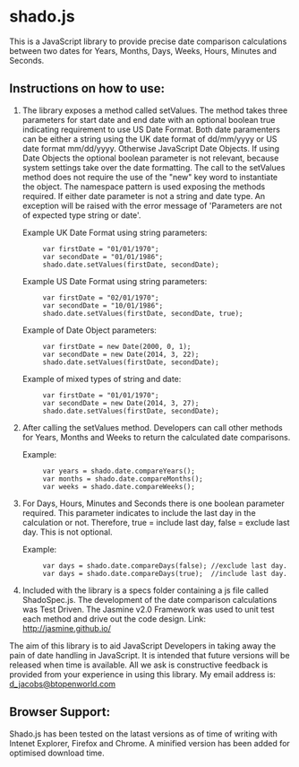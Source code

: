 shado.js
========

This is a JavaScript library to provide precise date comparison calculations between two dates for Years, Months, Days, Weeks, Hours, Minutes and Seconds.

Instructions on how to use:
---------------------------

1.  The library exposes a method called setValues.  The method takes three parameters for start date and end date with an optional boolean true indicating requirement to use US Date Format.  Both date paramenters can be either a string using the UK date format of dd/mm/yyyy or US date format mm/dd/yyyy.  Otherwise JavaScript Date Objects.  If using Date Objects the optional boolean parameter is not relevant, because system settings take over the date formatting.  The call to the setValues method does not require the use of the "new" key word to instantiate the object.  The namespace pattern is used exposing the methods required.  If either date parameter is not a string and date type.  An exception will be raised with the error message of 'Parameters are not of expected type string or date'.

    Example UK Date Format using string parameters: 
    
             var firstDate = "01/01/1970";
             var secondDate = "01/01/1986";
             shado.date.setValues(firstDate, secondDate);
             
    Example US Date Format using string parameters:
             
             var firstDate = "02/01/1970";
             var secondDate = "10/01/1986";
             shado.date.setValues(firstDate, secondDate, true);

    Example of Date Object parameters:

             var firstDate = new Date(2000, 0, 1);
             var secondDate = new Date(2014, 3, 22);
             shado.date.setValues(firstDate, secondDate);

    Example of mixed types of string and date:

             var firstDate = "01/01/1970";
             var secondDate = new Date(2014, 3, 27);
             shado.date.setValues(firstDate, secondDate);


2.  After calling the setValues method.  Developers can call other methods for Years, Months and Weeks to return the          calculated date comparisons.       

    Example: 
    
             var years = shado.date.compareYears();
             var months = shado.date.compareMonths();
             var weeks = shado.date.compareWeeks();
             
3.  For Days, Hours, Minutes and Seconds there is one boolean parameter required.  This parameter indicates to include the     last day in the calculation or not.  Therefore, true = include last day, false = exclude last day.  This is not           optional.

    Example: 
    
             var days = shado.date.compareDays(false); //exclude last day.
             var days = shado.date.compareDays(true);  //include last day.
             
4.  Included with the library is a specs folder containing a js file called ShadoSpec.js.  The development of the date        comparison calculations was Test Driven.  The Jasmine v2.0 Framework was used to unit test each method and drive out      the code design.  Link: http://jasmine.github.io/

The aim of this library is to aid JavaScript Developers in taking away the pain of date handling in JavaScript.  It is intended that future versions will be released when time is available.  All we ask is constructive feedback is provided from your experience in using this library.  My email address is: d_jacobs@btopenworld.com

Browser Support:
----------------

Shado.js has been tested on the latast versions as of time of writing with Intenet Explorer, Firefox and Chrome. A minified version has been added for optimised download time.

